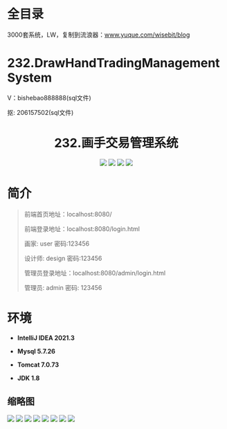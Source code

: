 # 全目录

3000套系统，LW，复制到流浪器：www.yuque.com/wisebit/blog

# 232.DrawHandTradingManagementSystem

<p>V：bishebao888888(sql文件)</p>
<p>抠: 206157502(sql文件)</p>

<p><h1 align="center">232.画手交易管理系统</h1></p>


<p align="center">
	<img src="https://img.shields.io/badge/jdk-1.8-orange.svg"/>
    <img src="https://img.shields.io/badge/springboot-5.x-lightgrey.svg"/>
    <img src="https://img.shields.io/badge/html-3.x-blue.svg"/>
    <img src="https://img.shields.io/badge/mybatis-5.x-yellow.svg"/>
</p>

# 简介
>
> 
>
> 前端首页地址：localhost:8080/
> 
> 前端登录地址：localhost:8080/login.html
> 
> 画家: user  密码:123456
> 
> 设计师: design  密码:123456
> 
> 管理员登录地址：localhost:8080/admin/login.html
>
> 管理员: admin   密码: 123456
>

>

# 环境

- <b>IntelliJ IDEA 2021.3</b>

- <b>Mysql 5.7.26</b>

- <b>Tomcat 7.0.73</b>

- <b>JDK 1.8</b>




## 缩略图

![](https://bitwise.oss-cn-heyuan.aliyuncs.com/2024/9/10/85e79ebb-daf0-4421-a917-e108a6b1db61.png)
![](https://bitwise.oss-cn-heyuan.aliyuncs.com/2024/9/10/b0761eb2-8296-4db7-b41c-8bcb116e6005.png)
![](https://bitwise.oss-cn-heyuan.aliyuncs.com/2024/9/10/0b1449db-2ba9-48cf-9d86-05a20ea3e6b5.png)
![](https://bitwise.oss-cn-heyuan.aliyuncs.com/2024/9/10/5cf14cfa-c52e-4474-8881-7777bf9d92e4.png)
![](https://bitwise.oss-cn-heyuan.aliyuncs.com/2024/9/10/0e706768-5223-494f-b91d-b2bcd4beeeda.png)
![](https://bitwise.oss-cn-heyuan.aliyuncs.com/2024/9/10/ec7ec3a5-7ba4-4828-bc15-b792f9067969.png)
![](https://bitwise.oss-cn-heyuan.aliyuncs.com/2024/9/10/538b79d7-cacf-4856-9625-3af570f442b6.png)
![](https://bitwise.oss-cn-heyuan.aliyuncs.com/2024/9/10/ae16247b-e74f-41bf-8357-79d1194b1402.png)




